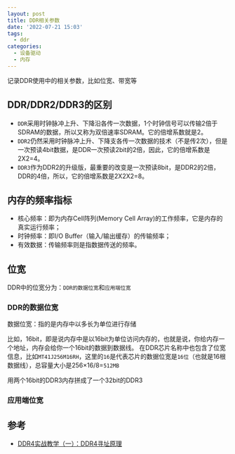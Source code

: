 ```yaml
---
layout: post
title: DDR相关参数
date: '2022-07-21 15:03'
tags:
  - ddr
categories:
  - 设备驱动
  - 内存
---
```


记录DDR使用中的相关参数，比如位宽、带宽等

<!--more-->

## DDR/DDR2/DDR3的区别

- `DDR`采用时钟脉冲上升、下降沿各传一次数据，1个时钟信号可以传输2倍于SDRAM的数据，所以又称为双倍速率SDRAM。它的倍增系数就是2。
- `DDR2`仍然采用时钟脉冲上升、下降支各传一次数据的技术（不是传2次），但是一次预读4bit数据，是DDR一次预读2bit的2倍，因此，它的倍增系数是2X2=4。
- `DDR3`作为DDR2的升级版，最重要的改变是一次预读8bit，是DDR2的2倍，DDR的4倍，所以，它的倍增系数是2X2X2=8。


## 内存的频率指标

- 核心频率：即为内存Cell阵列(Memory Cell Array)的工作频率，它是内存的真实运行频率；
- 时钟频率：即I/O Buffer（输入/输出缓存）的传输频率；
- 有效数据：传输频率则是指数据传送的频率。


## 位宽

DDR中的位宽分为：`DDR的数据位宽`和`应用端位宽`

### DDR的数据位宽

数据位宽：指的是内存中以多长为单位进行存储

比如，16bit，即是说内存中是以16bit为单位访问内存的，也就是说，你给内存一个地址，内存会给你一个16bit的数据到数据线。
在DDR芯片名称中也包含了位宽信息，比如`MT41J256M16RH`，这里的`16`是代表芯片的数据位宽是`16位`（也就是16根数据线），总容量大小是256×16/8=`512MB`

用两个16bit的DDR3内存拼成了一个32bit的DDR3


### 应用端位宽



## 参考

- [DDR4实战教学（一）：DDR4寻址原理](https://zhuanlan.zhihu.com/p/113187707)
